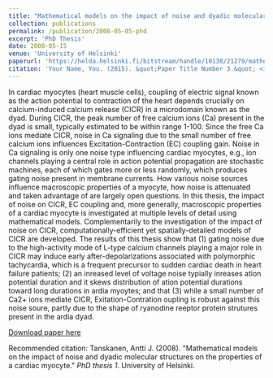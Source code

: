 ```yaml
---
title: "Mathematical models on the impact of noise and dyadic molecular structures on the properties of a cardiac myocyte"
collection: publications
permalink: /publication/2008-05-05-phd
excerpt: 'PhD Thesis'
date: 2008-05-15
venue: 'University of Helsinki'
paperurl: 'https://helda.helsinki.fi/bitstream/handle/10138/21279/mathemat.pdf?sequence=2'
citation: 'Your Name, You. (2015). &quot;Paper Title Number 3.&quot; <i>Journal 1</i>. 1(3).'
---
```

In cardiac myocytes (heart muscle cells), coupling of electric signal known as the action potential to contraction of the heart depends crucially on calcium-induced 
calcium release (CICR) in a microdomain known as the dyad. During CICR, the peak number of free calcium ions (Ca) present in the dyad is small, typically estimated 
to be within range 1-100. Since the free Ca ions mediate CICR, noise in Ca signaling due to the small number of free calcium ions influences Excitation-Contraction (EC) 
coupling gain. Noise in Ca signaling is only one noise type influencing cardiac myocytes, e.g., ion channels playing a central role in action potential propagation are stochastic 
machines, each of which gates more or less randomly, which produces gating noise present in membrane currents. How various noise sources influence macroscopic properties 
of a myocyte, how noise is attenuated and taken advantage of are largely open questions. In this thesis, the impact of noise on CICR, EC coupling and, more generally, 
macroscopic properties of a cardiac myocyte is investigated at multiple levels of detail using mathematical models. Complementarily to the investigation of the impact of 
noise on CICR, computationally-efficient yet spatially-detailed models of CICR are developed. The results of this thesis show that (1) gating noise due to the high-activity 
mode of L-type calcium channels playing a major role in CICR may induce early after-depolarizations associated with polymorphic tachycardia, which is a frequent precursor 
to sudden cardiac death in heart failure patients; (2) an inreased level of voltage noise typially inreases
ation potential duration and it skews distribution of ation potential durations toward long durations in ardia myoytes; 
and that (3) while a small 
number of Ca2+ ions mediate CICR, Exitation-Contration oupling is robust against this noise soure, partly due to the shape of ryanodine reeptor
protein strutures present in the ardia dyad.

[Download paper here](https://helda.helsinki.fi/bitstream/handle/10138/21279/mathemat.pdf?sequence=2)

Recommended citation: Tanskanen, Antti J. (2008). "Mathematical models on the impact of noise and dyadic molecular structures on the properties of a cardiac myocyte." 
<i>PhD thesis 1</i>. University of Helsinki.